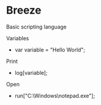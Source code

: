 # Breeze
Basic scripting language

Variables

-  var variable = "Hello World";

Print

-  log[variable];

Open

-  run["C:\Windows\notepad.exe"];
